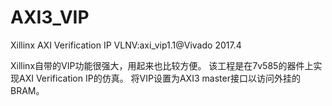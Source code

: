 # AXI3_VIP
Xillinx AXI Verification IP VLNV:axi_vip1.1@Vivado 2017.4

Xillinx自带的VIP功能很强大，用起来也比较方便。
该工程是在7v585的器件上实现AXI Verification IP的仿真。
将VIP设置为AXI3 master接口以访问外挂的BRAM。
